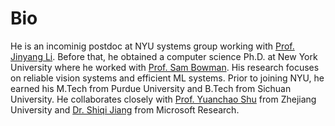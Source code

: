 # Bio
He is an incominig postdoc at NYU systems group working with [Prof. Jinyang Li](https://www.news.cs.nyu.edu/~jinyang/). Before that, he obtained a computer science Ph.D. at New York University where he worked with [Prof. Sam Bowman](https://cims.nyu.edu/~sbowman/). His research focuses on reliable vision systems and efficient ML systems. Prior to joining NYU, he earned his M.Tech from Purdue University and B.Tech from Sichuan University. He collaborates closely with [Prof. Yuanchao Shu](https://yshu.org) from Zhejiang University and [Dr. Shiqi Jiang](https://chrisplus.me/) from Microsoft Research.
